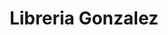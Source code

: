---
title: "Libreria Gonzalez"
url: /san-miguel-petapa/libreria-gonzalez/
shop: material de oficina
---